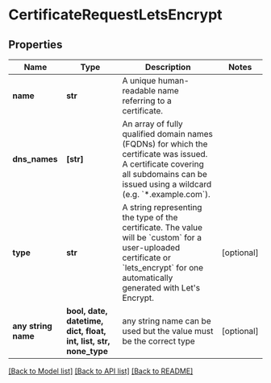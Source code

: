 # CertificateRequestLetsEncrypt


## Properties
Name | Type | Description | Notes
------------ | ------------- | ------------- | -------------
**name** | **str** | A unique human-readable name referring to a certificate. | 
**dns_names** | **[str]** | An array of fully qualified domain names (FQDNs) for which the certificate was issued. A certificate covering all subdomains can be issued using a wildcard (e.g. &#x60;*.example.com&#x60;). | 
**type** | **str** | A string representing the type of the certificate. The value will be &#x60;custom&#x60; for a user-uploaded certificate or &#x60;lets_encrypt&#x60; for one automatically generated with Let&#39;s Encrypt. | [optional] 
**any string name** | **bool, date, datetime, dict, float, int, list, str, none_type** | any string name can be used but the value must be the correct type | [optional]

[[Back to Model list]](../README.md#documentation-for-models) [[Back to API list]](../README.md#documentation-for-api-endpoints) [[Back to README]](../README.md)


